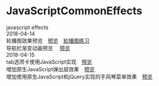 # JavaScriptCommonEffects
javascript effects    
2018-04-14<br />
轮播图效果预览&emsp;<a href = "http://htmlpreview.github.io/?https://github.com/1393925530/JavaScriptCommonEffects/blob/master/5%E8%BD%AE%E6%92%AD%E5%9B%BE/index.html">预览</a>&emsp;<a href = "https://codepen.io/ZhouZhiChen/pen/EEBgXE">轮播图练习</a><br />导航栏渐变动画预览 &emsp;<a href = "http://htmlpreview.github.io/?https://github.com/1393925530/JavaScriptCommonEffects/blob/master/6%E5%AF%BC%E8%88%AA%E6%A0%8F%E5%8A%A8%E7%94%BB/index.html">预览</a><br /> 2018-04-15<br />
tab选项卡使用JavaScript实现&emsp;<a href = "http://htmlpreview.github.io/?https://github.com/1393925530/JavaScriptCommonEffects/blob/master/7tab%E9%80%89%E9%A1%B9%E5%8D%A1/index.html">预览</a><br />
增加原生JavaScript弹出层效果&emsp;<a href = "http://htmlpreview.github.io/?https://github.com/1393925530/JavaScriptCommonEffects/blob/master/8%E5%BC%B9%E5%87%BA%E5%B1%82/index.html">预览</a><br />
增加使用原生JavaScript和jQuery实现的手风琴菜单效果&emsp;<a href = "http://htmlpreview.github.io/?https://github.com/1393925530/JavaScriptCommonEffects/blob/master/9%E6%89%8B%E9%A3%8E%E7%90%B4%E8%8F%9C%E5%8D%95/jquery.html">预览</a>
